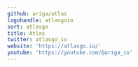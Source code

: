 ```yaml
---
github: ariga/atlas
logohandle: atlasgoio
sort: atlasgo
title: Atlas
twitter: atlasgo_io
website: 'https://atlasgo.io/'
youtube: 'https://youtube.com/@ariga_io'
---
```

